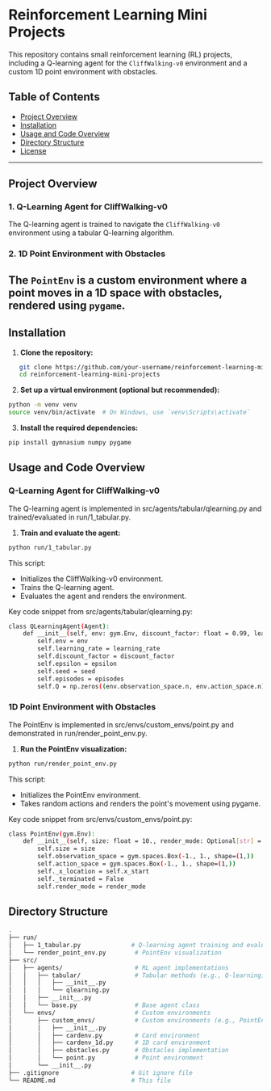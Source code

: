 # Reinforcement Learning Mini Projects

This repository contains small reinforcement learning (RL) projects, including a Q-learning agent for the `CliffWalking-v0` environment and a custom 1D point environment with obstacles.

## Table of Contents
- [Project Overview](#project-overview)
- [Installation](#installation)
- [Usage and Code Overview](#usage-and-code-overview)
- [Directory Structure](#directory-structure)
- [License](#license)

---

## Project Overview

### 1. Q-Learning Agent for CliffWalking-v0
The Q-learning agent is trained to navigate the `CliffWalking-v0` environment using a tabular Q-learning algorithm.

### 2. 1D Point Environment with Obstacles
The `PointEnv` is a custom environment where a point moves in a 1D space with obstacles, rendered using `pygame`.
---

## Installation

1. **Clone the repository:**

```bash
   git clone https://github.com/your-username/reinforcement-learning-mini-projects.git
   cd reinforcement-learning-mini-projects
```
2. **Set up a virtual environment (optional but recommended):**
```bash
python -m venv venv
source venv/bin/activate  # On Windows, use `venv\Scripts\activate`
```

3. **Install the required dependencies:**
```bash
pip install gymnasium numpy pygame
```

## Usage and Code Overview

### Q-Learning Agent for CliffWalking-v0

The Q-learning agent is implemented in src/agents/tabular/qlearning.py and trained/evaluated in run/1_tabular.py.

1. **Train and evaluate the agent:**
```bash
python run/1_tabular.py
```

This script:
- Initializes the CliffWalking-v0 environment.
- Trains the Q-learning agent.
- Evaluates the agent and renders the environment.

Key code snippet from src/agents/tabular/qlearning.py:

```bash
class QLearningAgent(Agent):
    def __init__(self, env: gym.Env, discount_factor: float = 0.99, learning_rate: float = 0.1, epsilon: float = 0.1, episodes: int = 1000, seed: int = 42):
        self.env = env
        self.learning_rate = learning_rate
        self.discount_factor = discount_factor
        self.epsilon = epsilon
        self.seed = seed
        self.episodes = episodes
        self.Q = np.zeros((env.observation_space.n, env.action_space.n))
```

### 1D Point Environment with Obstacles

The PointEnv is implemented in src/envs/custom_envs/point.py and demonstrated in run/render_point_env.py.


1. **Run the PointEnv visualization:**
```bash
python run/render_point_env.py
```

This script:
- Initializes the PointEnv environment.
- Takes random actions and renders the point's movement using pygame.

Key code snippet from src/envs/custom_envs/point.py:


```bash
class PointEnv(gym.Env):
    def __init__(self, size: float = 10., render_mode: Optional[str] = None):
        self.size = size
        self.observation_space = gym.spaces.Box(-1., 1., shape=(1,))
        self.action_space = gym.spaces.Box(-1., 1., shape=(1,))
        self._x_location = self.x_start
        self._terminated = False
        self.render_mode = render_mode
```

## Directory Structure

```bash
.
├── run/
│   ├── 1_tabular.py              # Q-learning agent training and evaluation
│   └── render_point_env.py        # PointEnv visualization
├── src/
│   ├── agents/                    # RL agent implementations
│   │   ├── tabular/               # Tabular methods (e.g., Q-learning)
│   │   │   ├── __init__.py
│   │   │   └── qlearning.py
│   │   ├── __init__.py
│   │   └── base.py                # Base agent class
│   └── envs/                      # Custom environments
│       ├── custom_envs/           # Custom environments (e.g., PointEnv)
│       │   ├── __init__.py
│       │   ├── cardenv.py         # Card environment
│       │   ├── cardenv_1d.py      # 1D card environment
│       │   ├── obstacles.py       # Obstacles implementation
│       │   └── point.py           # Point environment
│       └── __init__.py
├── .gitignore                    # Git ignore file
└── README.md                     # This file
```
